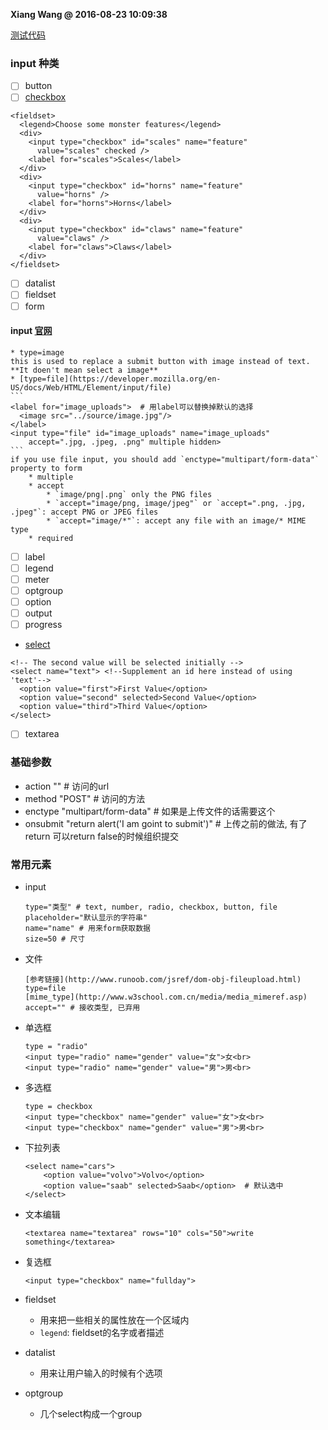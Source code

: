 **Xiang Wang @ 2016-08-23 10:09:38**

[测试代码](./test/form.html)

### input 种类
* [ ] button
* [ ] [checkbox](https://developer.mozilla.org/en-US/docs/Web/HTML/Element/input/checkbox)
```
<fieldset>
  <legend>Choose some monster features</legend>
  <div>
    <input type="checkbox" id="scales" name="feature"
      value="scales" checked />
    <label for="scales">Scales</label>
  </div>
  <div>
    <input type="checkbox" id="horns" name="feature"
      value="horns" />
    <label for="horns">Horns</label>
  </div>
  <div>
    <input type="checkbox" id="claws" name="feature"
      value="claws" />
    <label for="claws">Claws</label>
  </div>
</fieldset>
```

* [ ] datalist
* [ ] fieldset
* [ ] form
#### input [官网](https://developer.mozilla.org/en-US/docs/Web/HTML/Element/input)
    * type=image
    this is used to replace a submit button with image instead of text. **It doen't mean select a image**
    * [type=file](https://developer.mozilla.org/en-US/docs/Web/HTML/Element/input/file)
    ```
    <label for="image_uploads">  # 用label可以替换掉默认的选择
      <image src="../source/image.jpg"/>
    </label>
    <input type="file" id="image_uploads" name="image_uploads"
        accept=".jpg, .jpeg, .png" multiple hidden>
    ```
    if you use file input, you should add `enctype="multipart/form-data"` property to form
        * multiple
        * accept
            * `image/png|.png` only the PNG files
            * `accept="image/png, image/jpeg"` or `accept=".png, .jpg, .jpeg"`: accept PNG or JPEG files
            * `accept="image/*"`: accept any file with an image/* MIME type
        * required
* [ ] label
* [ ] legend
* [ ] meter
* [ ] optgroup
* [ ] option
* [ ] output
* [ ] progress
* [select](https://developer.mozilla.org/en-US/docs/Web/HTML/Element/select)
```
<!-- The second value will be selected initially -->
<select name="text"> <!--Supplement an id here instead of using 'text'-->
  <option value="first">First Value</option>
  <option value="second" selected>Second Value</option>
  <option value="third">Third Value</option>
</select>
```
* [ ] textarea

### 基础参数
* action
"" # 访问的url
* method
"POST" # 访问的方法
* enctype
"multipart/form-data" # 如果是上传文件的话需要这个
* onsubmit
"return alert('I am goint to submit')" # 上传之前的做法, 有了return 可以return false的时候组织提交

### 常用元素
* input
    ```
    type="类型" # text, number, radio, checkbox, button, file
    placeholder="默认显示的字符串"
    name="name" # 用来form获取数据
    size=50 # 尺寸
    ```

* 文件
    ```
    [参考链接](http://www.runoob.com/jsref/dom-obj-fileupload.html)
    type=file
    [mime_type](http://www.w3school.com.cn/media/media_mimeref.asp)
    accept="" # 接收类型, 已弃用
    ```

* 单选框
    ```
    type = "radio"
    <input type="radio" name="gender" value="女">女<br>
    <input type="radio" name="gender" value="男">男<br>
    ```


* 多选框
    ```
    type = checkbox
    <input type="checkbox" name="gender" value="女">女<br>
    <input type="checkbox" name="gender" value="男">男<br>
    ```

* 下拉列表
    ```
    <select name="cars">
        <option value="volvo">Volvo</option>
        <option value="saab" selected>Saab</option>  # 默认选中
    </select>
    ```

* 文本编辑
    ```
    <textarea name="textarea" rows="10" cols="50">write something</textarea>
    ```

* 复选框
    ```
    <input type="checkbox" name="fullday">
    ```

* fieldset
    * 用来把一些相关的属性放在一个区域内
    * `legend`: fieldset的名字或者描述

* datalist
    * 用来让用户输入的时候有个选项

* optgroup
    * 几个select构成一个group
